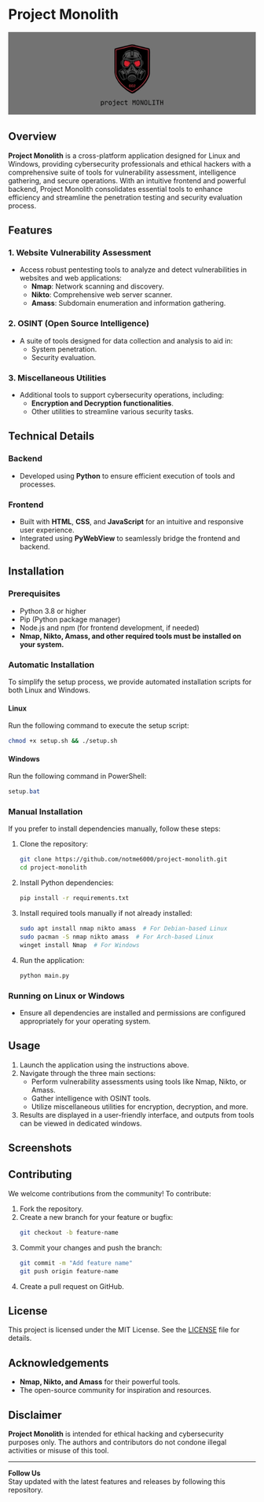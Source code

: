 
# Project Monolith

![Project Monolith](frontend/images/project%20MONOLITH.png) <!-- Add a banner or representative image for the project if available -->

## Overview

**Project Monolith** is a cross-platform application designed for Linux and Windows, providing cybersecurity professionals and ethical hackers with a comprehensive suite of tools for vulnerability assessment, intelligence gathering, and secure operations. With an intuitive frontend and powerful backend, Project Monolith consolidates essential tools to enhance efficiency and streamline the penetration testing and security evaluation process.

## Features

### 1. Website Vulnerability Assessment
- Access robust pentesting tools to analyze and detect vulnerabilities in websites and web applications:
  - **Nmap**: Network scanning and discovery.
  - **Nikto**: Comprehensive web server scanner.
  - **Amass**: Subdomain enumeration and information gathering.

### 2. OSINT (Open Source Intelligence)
- A suite of tools designed for data collection and analysis to aid in:
  - System penetration.
  - Security evaluation.

### 3. Miscellaneous Utilities
- Additional tools to support cybersecurity operations, including:
  - **Encryption and Decryption functionalities**.
  - Other utilities to streamline various security tasks.

## Technical Details

### Backend
- Developed using **Python** to ensure efficient execution of tools and processes.

### Frontend
- Built with **HTML**, **CSS**, and **JavaScript** for an intuitive and responsive user experience.
- Integrated using **PyWebView** to seamlessly bridge the frontend and backend.

## Installation

### Prerequisites
- Python 3.8 or higher
- Pip (Python package manager)
- Node.js and npm (for frontend development, if needed)
- **Nmap, Nikto, Amass, and other required tools must be installed on your system.**

### Automatic Installation
To simplify the setup process, we provide automated installation scripts for both Linux and Windows.

#### Linux
Run the following command to execute the setup script:
```bash
chmod +x setup.sh && ./setup.sh
```

#### Windows
Run the following command in PowerShell:
```powershell
setup.bat
```

### Manual Installation
If you prefer to install dependencies manually, follow these steps:

1. Clone the repository:
   ```bash
   git clone https://github.com/notme6000/project-monolith.git
   cd project-monolith
   ```
2. Install Python dependencies:
   ```bash
   pip install -r requirements.txt
   ```
3. Install required tools manually if not already installed:
   ```bash
   sudo apt install nmap nikto amass  # For Debian-based Linux
   sudo pacman -S nmap nikto amass  # For Arch-based Linux
   winget install Nmap  # For Windows
   ```
4. Run the application:
   ```bash
   python main.py
   ```

### Running on Linux or Windows
- Ensure all dependencies are installed and permissions are configured appropriately for your operating system.

## Usage

1. Launch the application using the instructions above.
2. Navigate through the three main sections:
   - Perform vulnerability assessments using tools like Nmap, Nikto, or Amass.
   - Gather intelligence with OSINT tools.
   - Utilize miscellaneous utilities for encryption, decryption, and more.
3. Results are displayed in a user-friendly interface, and outputs from tools can be viewed in dedicated windows.

## Screenshots
<!-- Add screenshots or images to visually represent the app -->

## Contributing

We welcome contributions from the community! To contribute:
1. Fork the repository.
2. Create a new branch for your feature or bugfix:
   ```bash
   git checkout -b feature-name
   ```
3. Commit your changes and push the branch:
   ```bash
   git commit -m "Add feature name"
   git push origin feature-name
   ```
4. Create a pull request on GitHub.

## License

This project is licensed under the MIT License. See the [LICENSE](LICENSE) file for details.

## Acknowledgements

- **Nmap, Nikto, and Amass** for their powerful tools.
- The open-source community for inspiration and resources.

## Disclaimer

**Project Monolith** is intended for ethical hacking and cybersecurity purposes only. The authors and contributors do not condone illegal activities or misuse of this tool.

---

**Follow Us**  
Stay updated with the latest features and releases by following this repository.
